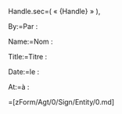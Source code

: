 Handle.sec=(  « {Handle} » ),

By:=Par :

Name:=Nom :

Title:=Titre :

Date:=le :

At:=à : 

=[zForm/Agt/0/Sign/Entity/0.md]
